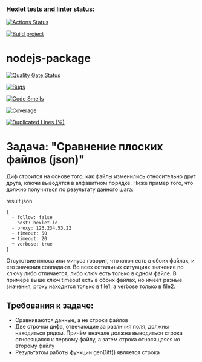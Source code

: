 ### Hexlet tests and linter status:
[![Actions Status](https://github.com/JuliaLen-web/frontend-project-46/actions/workflows/hexlet-check.yml/badge.svg)](https://github.com/JuliaLen-web/frontend-project-46/actions)

[![Build project](https://github.com/JuliaLen-web/frontend-project-46/actions/workflows/nodejs.yml/badge.svg)](https://github.com/JuliaLen-web/frontend-project-46/actions/workflows/nodejs.yml)




# nodejs-package

[![Quality Gate Status](https://sonarcloud.io/api/project_badges/measure?project=JuliaLen-web_frontend-project-46&metric=alert_status)](https://sonarcloud.io/summary/new_code?id=JuliaLen-web_frontend-project-46)

[![Bugs](https://sonarcloud.io/api/project_badges/measure?project=JuliaLen-web_frontend-project-46&metric=bugs)](https://sonarcloud.io/summary/new_code?id=JuliaLen-web_frontend-project-46)

[![Code Smells](https://sonarcloud.io/api/project_badges/measure?project=JuliaLen-web_frontend-project-46&metric=code_smells)](https://sonarcloud.io/summary/new_code?id=JuliaLen-web_frontend-project-46)

[![Coverage](https://sonarcloud.io/api/project_badges/measure?project=JuliaLen-web_frontend-project-46&metric=coverage)](https://sonarcloud.io/summary/new_code?id=JuliaLen-web_frontend-project-46)

[![Duplicated Lines (%)](https://sonarcloud.io/api/project_badges/measure?project=JuliaLen-web_frontend-project-46&metric=duplicated_lines_density)](https://sonarcloud.io/summary/new_code?id=JuliaLen-web_frontend-project-46)

# Задача: "Сравнение плоских файлов (json)"

Диф строится на основе того, как файлы изменились относительно друг друга, ключи выводятся в алфавитном порядке. Ниже пример того, что должно получиться по результату данного шага:

result.json

```
{
  - follow: false
    host: hexlet.io
  - proxy: 123.234.53.22
  - timeout: 50
  + timeout: 20
  + verbose: true
}

```
Отсутствие плюса или минуса говорит, что ключ есть в обоих файлах, и его значения совпадают. Во всех остальных ситуациях значение по ключу либо отличается, либо ключ есть только в одном файле. В примере выше ключ timeout есть в обоих файлах, но имеет разные значения, proxy находится только в file1, а verbose только в file2.

## Требования к задаче:

+ Сравниваются данные, а не строки файлов
+ Две строчки дифа, отвечающие за различия поля, должны находиться рядом. Причём вначале должна выводиться строка относящаяся к первому файлу, а затем строка относящаяся ко второму файлу 
+ Результатом работы функции genDiff() является строка